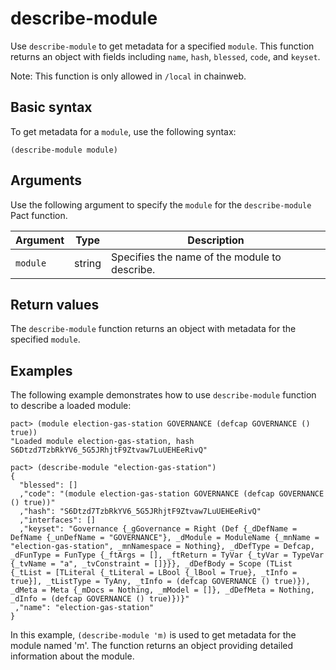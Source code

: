 # describe-module

Use `describe-module` to get metadata for a specified `module`.
This function returns an object with fields including `name`, `hash`, `blessed`, `code`, and `keyset`.

Note: This function is only allowed in `/local` in chainweb.

## Basic syntax

To get metadata for a `module`, use the following syntax:

```pact
(describe-module module)
```

## Arguments

Use the following argument to specify the `module` for the `describe-module` Pact function.

| Argument | Type   | Description                                  |
|----------|--------|----------------------------------------------|
| `module` | string | Specifies the name of the module to describe.|

## Return values

The `describe-module` function returns an object with metadata for the specified `module`.

## Examples

The following example demonstrates how to use `describe-module` function to describe a loaded module:

```pact
pact> (module election-gas-station GOVERNANCE (defcap GOVERNANCE () true))
"Loaded module election-gas-station, hash S6Dtzd7TzbRkYV6_5G5JRhjtF9Ztvaw7LuUEHEeRivQ"

pact> (describe-module "election-gas-station")
{
  "blessed": []
  ,"code": "(module election-gas-station GOVERNANCE (defcap GOVERNANCE () true))"
  ,"hash": "S6Dtzd7TzbRkYV6_5G5JRhjtF9Ztvaw7LuUEHEeRivQ"
  ,"interfaces": []
  ,"keyset": "Governance {_gGovernance = Right (Def {_dDefName = DefName {_unDefName = "GOVERNANCE"}, _dModule = ModuleName {_mnName = "election-gas-station", _mnNamespace = Nothing}, _dDefType = Defcap, _dFunType = FunType {_ftArgs = [], _ftReturn = TyVar {_tyVar = TypeVar {_tvName = "a", _tvConstraint = []}}}, _dDefBody = Scope (TList {_tList = [TLiteral {_tLiteral = LBool {_lBool = True}, _tInfo = true}], _tListType = TyAny, _tInfo = (defcap GOVERNANCE () true)}), _dMeta = Meta {_mDocs = Nothing, _mModel = []}, _dDefMeta = Nothing, _dInfo = (defcap GOVERNANCE () true)})}"
 ,"name": "election-gas-station"
}
```

In this example, `(describe-module 'm)` is used to get metadata for the module named 'm'. The function returns an object providing detailed information about the module.
